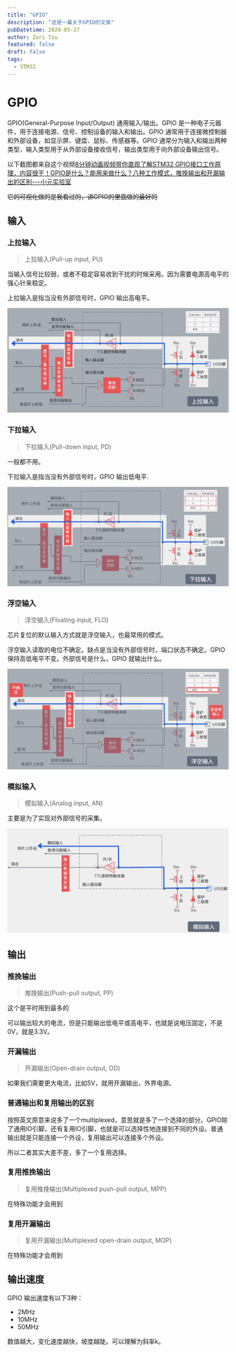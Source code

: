 ```yaml
---
title: "GPIO"
description: "这是一篇关于GPIO的文章"
pubDatetime: 2024-05-27
author: Zari Tsu
featured: false
draft: false
tags:
  - STM32
---
```


# GPIO

GPIO(General-Purpose Input/Output) 通用输入/输出。GPIO 是一种电子元器件，用于连接电源、信号、控制设备的输入和输出。GPIO 通常用于连接微控制器和外部设备，如显示屏、键盘、鼠标、传感器等。GPIO 通常分为输入和输出两种类型，输入类型用于从外部设备接收信号，输出类型用于向外部设备输出信号。

以下截图都来自这个视频[8分钟动画视频带你直观了解STM32 GPIO接口工作原理，内容很干！GPIO是什么？能用来做什么？八种工作模式，推挽输出和开漏输出的区别---小元实验室](https://www.bilibili.com/video/BV1fu411a74Q/?spm_id_from=333.337.search-card.all.click&vd_source=f53099189814dd887f4ab25638e07406)

~~它的可视化做的是我看过的，讲GPIO的里面做的最好的~~

## 输入

### 上拉输入

> 上拉输入(Pull-up input, PU)

当输入信号比较弱，或者不稳定容易收到干扰的时候采用。因为需要电源高电平的强心针来稳定。

上拉输入是指当没有外部信号时，GPIO 输出高电平。

![上拉输入](../../assets/images/gpio/pui.png)

### 下拉输入

> 下拉输入(Pull-down input, PD)

一般都不用。

下拉输入是指当没有外部信号时，GPIO 输出低电平.

![下拉输入](../../assets/images/gpio/poi.png)

### 浮空输入

> 浮空输入(Floating input, FLO)

芯片复位的默认输入方式就是浮空输入，也最常用的模式。

浮空输入读取的电位不确定。缺点是当没有外部信号时，端口状态不确定。GPIO 保持高低电平不变。外部信号是什么，GPIO 就输出什么。

![浮空输入](../../assets/images/gpio/fi.png)

### 模拟输入

> 模拟输入(Analog input, AN)

主要是为了实现对外部信号的采集。

![模拟输入](../../assets/images/gpio/ai.png)

## 输出

### 推挽输出

> 推挽输出(Push-pull output, PP)

这个是平时用到最多的

可以输出较大的电流，但是只能输出低电平或高电平，也就是说电压固定，不是0V，就是3.3V。

### 开漏输出

> 开漏输出(Open-drain output, OD)

如果我们需要更大电流，比如5V，就用开漏输出，外界电源。

### 普通输出和复用输出的区别

按照英文原意来说多了一个multiplexed，意思就是多了一个选择的部分。GPIO除了通用IO引脚，还有复用IO引脚，也就是可以选择性地连接到不同的外设。普通输出就是只能连接一个外设，复用输出可以连接多个外设。

所以二者其实大差不差，多了一个复用选择。

### 复用推挽输出

> 复用推挽输出(Multiplexed push-pull output, MPP)

在特殊功能才会用到

### 复用开漏输出

> 复用开漏输出(Multiplexed open-drain output, MOP)

在特殊功能才会用到

## 输出速度

GPIO 输出速度有以下3种：
* 2MHz
* 10MHz
* 50MHz

数值越大，变化速度越快，坡度越陡。可以理解为斜率k。